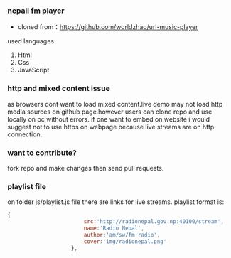 ### nepali fm player

* cloned from：https://github.com/worldzhao/url-music-player

used languages
1. Html
2. Css
3. JavaScript

### http and mixed content issue

as browsers dont want to load mixed content.live demo may not load http media sources 
on github page.however users can clone repo and use locally on pc without errors.
if one want to embed on website i would suggest not to use https on webpage because live streams are on http connection.

### want to contribute?

fork repo and make changes then send pull requests.

### playlist file

on folder js/playlist.js file there are links for live streams.
playlist format is:
 
```javascript
{
                        src:'http://radionepal.gov.np:40100/stream',
                        name:'Radio Nepal',
                        author:'am/sw/fm radio',
                        cover:'img/radionepal.png'
                    }, 
```
